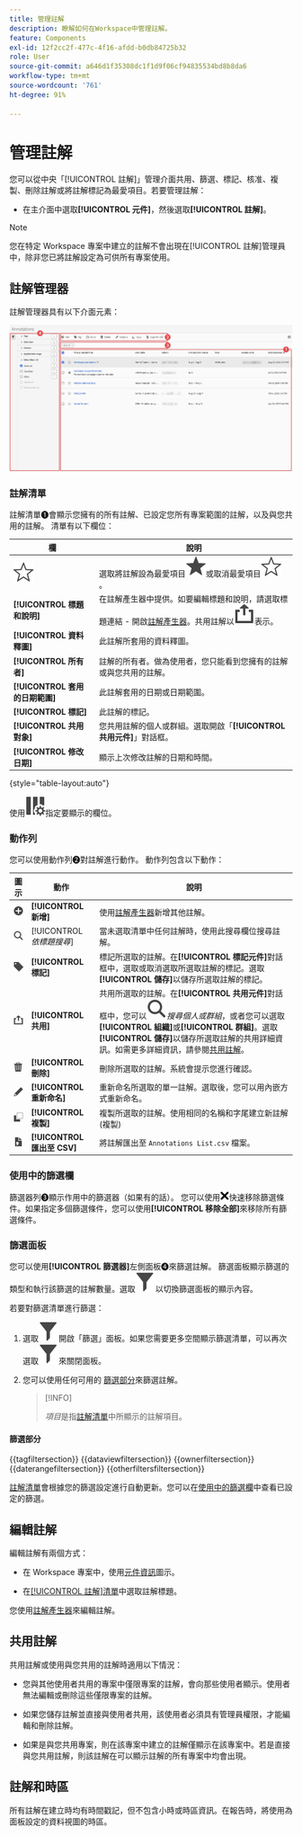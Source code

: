 ```yaml
---
title: 管理註解
description: 瞭解如何在Workspace中管理註解。
feature: Components
exl-id: 12f2cc2f-477c-4f16-afdd-b0db84725b32
role: User
source-git-commit: a646d1f35308dc1f1d9f06cf94835534bd8b8da6
workflow-type: tm+mt
source-wordcount: '761'
ht-degree: 91%

---
```


# 管理註解

您可以從中央「[!UICONTROL 註解]」管理介面共用、篩選、標記、核准、複製、刪除註解或將註解標記為最愛項目。若要管理註解：

* 在主介面中選取&#x200B;**[!UICONTROL 元件]**，然後選取&#x200B;**[!UICONTROL 註解]**。


>[!NOTE]
>
>您在特定 Workspace 專案中建立的註解不會出現在[!UICONTROL 註解]管理員中，除非您已將註解設定為可供所有專案使用。
>

## 註解管理器

註解管理器具有以下介面元素：

![註解介面](assets/annotations-manager.png)

### 註解清單

註解清單➊會顯示您擁有的所有註解、已設定您所有專案範圍的註解，以及與您共用的註解。 清單有以下欄位：

| 欄 | 說明 |
| --- | --- | 
| ![StarOutline](/help/assets/icons/StarOutline.svg) | 選取將註解設為最愛項目![Star](/help/assets/icons/Star.svg)或取消最愛項目![StarOutline](/help/assets/icons/StarOutline.svg)。 |
| **[!UICONTROL 標題和說明]** | 在註解產生器中提供。如要編輯標題和說明，請選取標題連結 - 開啟[註解產生器](/help/components/annotations/create-annotations.md#annotation-builder)。共用註解以![共用](/help/assets/icons/ShareAlt.svg)表示。 |
| **[!UICONTROL 資料釋圖]** | 此註解所套用的資料釋圖。 |
| **[!UICONTROL 所有者]** | 註解的所有者。做為使用者，您只能看到您擁有的註解或與您共用的註解。 |
| **[!UICONTROL 套用的日期範圍]** | 此註解套用的日期或日期範圍。 |
| **[!UICONTROL 標記]** | 此註解的標記。 |
| **[!UICONTROL 共用對象]** | 您共用註解的個人或群組。選取開啟「**[!UICONTROL 共用元件]**」對話框。 |
| **[!UICONTROL 修改日期]** | 顯示上次修改註解的日期和時間。 |

{style="table-layout:auto"}

使用![ColumnSetting](/help/assets/icons/ColumnSetting.svg)指定要顯示的欄位。

### 動作列

您可以使用動作列➋對註解進行動作。 動作列包含以下動作：

| 圖示 | 動作 | 說明 |
|:--:|---|---|
| ![AddCircle](/help/assets/icons/AddCircle.svg) | **[!UICONTROL 新增]** | 使用[註解產生器](create-annotations.md#annotation-builder)新增其他註解。 |
| ![Search](/help/assets/icons/Search.svg) | [!UICONTROL *依標題搜尋*] | 當未選取清單中任何註解時，使用此搜尋欄位搜尋註解。 |
| ![Label](/help/assets/icons/Label.svg) | **[!UICONTROL 標記]** | 標記所選取的註解。在&#x200B;**[!UICONTROL 標記元件]**&#x200B;對話框中，選取或取消選取所選取註解的標記。選取&#x200B;**[!UICONTROL 儲存]**&#x200B;以儲存所選取註解的標記。 |
| ![Share](/help/assets/icons/ShareAlt.svg) | **[!UICONTROL 共用]** | 共用所選取的註解。在&#x200B;**[!UICONTROL 共用元件]**&#x200B;對話框中，您可以![Search](/help/assets/icons/Search.svg)*搜尋個人或群組*，或者您可以選取&#x200B;**[!UICONTROL 組織]**&#x200B;或&#x200B;**[!UICONTROL 群組]**。選取&#x200B;**[!UICONTROL 儲存]**&#x200B;以儲存所選取註解的共用詳細資訊。如需更多詳細資訊，請參閱[共用註解](#share-annotations)。 |
| ![Delete](/help/assets/icons/Delete.svg) | **[!UICONTROL 刪除]** | 刪除所選取的註解。系統會提示您進行確認。 |
| ![Edit](/help/assets/icons/Edit.svg) | **[!UICONTROL 重新命名]** | 重新命名所選取的單一註解。選取後，您可以用內嵌方式重新命名。 |
| ![Copy](/help/assets/icons/Copy.svg) | **[!UICONTROL 複製]** | 複製所選取的註解。使用相同的名稱和字尾建立新註解 (複製) |
| ![FileCSV](/help/assets/icons/FileCSV.svg) | **[!UICONTROL 匯出至 CSV]** | 將註解匯出至 `Annotations List.csv` 檔案。 |

### 使用中的篩選欄

篩選器列➌顯示作用中的篩選器（如果有的話）。 您可以使用![CrossSize75](/help/assets/icons/CrossSize75.svg)快速移除篩選條件。如果指定多個篩選條件，您可以使用&#x200B;**[!UICONTROL 移除全部]**&#x200B;來移除所有篩選條件。

### 篩選面板

您可以使用&#x200B;**[!UICONTROL 篩選器]**&#x200B;左側面板➍來篩選註解。 篩選面板顯示篩選的類型和執行該篩選的註解數量。選取![Filter](/help/assets/icons/Filter.svg)以切換篩選面板的顯示內容。

若要對篩選清單進行篩選：

1. 選取![Filter](/help/assets/icons/Filter.svg)開啟「篩選」面板。如果您需要更多空間顯示篩選清單，可以再次選取![Filter](/help/assets/icons/Filter.svg)來關閉面板。
1. 您可以使用任何可用的 [篩選部分](#filter-sections)來篩選註解。

   >[!INFO]
   >
   >*項目*&#x200B;是指[註解清單](manage-annotations.md#annotations-list)中所顯示的註解項目。
   > 

#### 篩選部分

{{tagfiltersection}}
{{dataviewfiltersection}}
{{ownerfiltersection}}
{{daterangefiltersection}}
{{otherfiltersfiltersection}}


[註解清單](manage-annotations.md#annotations-list)會根據您的篩選設定進行自動更新。您可以在[使用中的篩選欄](manage-annotations.md#active-filter-bar)中查看已設定的篩選。


## 編輯註解

編輯註解有兩個方式：

* 在 Workspace 專案中，使用[元件資訊](/help/components/use-components-in-workspace.md#component-info)圖示。

* 在[[!UICONTROL 註解]清單](#annotations-list)中選取註解標題。

您使用[註解產生器](/help/components/annotations/create-annotations.md#annotation-builder)來編輯註解。

## 共用註解

共用註解或使用與您共用的註解時適用以下情況：

* 您與其他使用者共用的專案中僅限專案的註解，會向那些使用者顯示。使用者無法編輯或刪除這些僅限專案的註解。
* 如果您儲存註解並直接與使用者共用，該使用者必須具有管理員權限，才能編輯和刪除註解。

* 如果是與您共用專案，則在該專案中建立的註解僅顯示在該專案中。若是直接與您共用註解，則該註解在可以顯示註解的所有專案中均會出現。

## 註解和時區

所有註解在建立時均有時間戳記，但不包含小時或時區資訊。在報告時，將使用為面板設定的資料視圖的時區。
